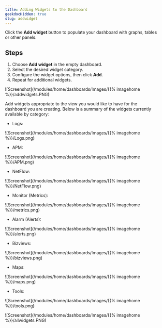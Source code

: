 ```yaml
---
title: Adding Widgets to the Dashboard
geekdocHidden: true
slug: addwidget
---
```


Click the **Add widget** button to populate your dashboard with graphs,
tables or other panels.

## Steps
1. Choose **Add widget** in the empty dashboard.
2. Select the desired widget category.
3. Configure the widget options, then click **Add**.
4. Repeat for additional widgets.

![Screenshot](/modules/home/dashboards/Images/{{% imagehome %}}/addwidgets.PNG)


Add widgets appropriate to the view you would like to have for the dashboard you are creating. Below is a summary of the widgets currently available by category:

* Logs:

![Screenshot](/modules/home/dashboards/Images/{{% imagehome %}}/Logs.png)

* APM:

![Screenshot](/modules/home/dashboards/Images/{{% imagehome %}}/APM.png)

* NetFlow:

![Screenshot](/modules/home/dashboards/Images/{{% imagehome %}}/NetFlow.png)

* Monitor (Metrics):

![Screenshot](/modules/home/dashboards/Images/{{% imagehome %}}/metrics.png)

* Alarm (Alerts):

![Screenshot](/modules/home/dashboards/Images/{{% imagehome %}}/alerts.png)

* Bizviews:

![Screenshot](/modules/home/dashboards/Images/{{% imagehome %}}/bizviews.png)

* Maps:

![Screenshot](/modules/home/dashboards/Images/{{% imagehome %}}/maps.png)

* Tools:

![Screenshot](/modules/home/dashboards/Images/{{% imagehome %}}/tools.png)


![Screenshot](/modules/home/dashboards/Images/{{% imagehome %}}/allwidgets.PNG)





